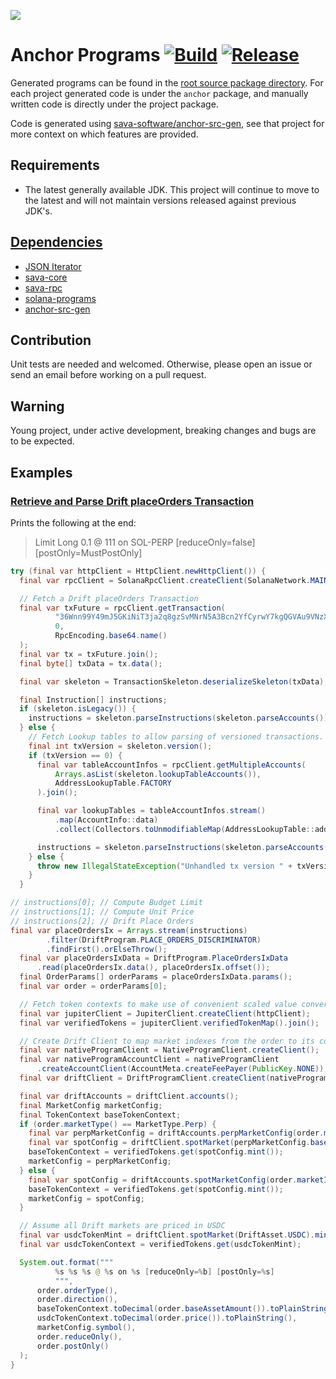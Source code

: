 ![](https://github.com/sava-software/sava/blob/003cf88b3cd2a05279027557f23f7698662d2999/assets/images/solana_java_cup.svg)

# Anchor Programs [![Build](https://github.com/sava-software/anchor-programs/actions/workflows/gradle.yml/badge.svg)](https://github.com/sava-software/anchor-programs/actions/workflows/gradle.yml) [![Release](https://github.com/sava-software/anchor-programs/actions/workflows/release.yml/badge.svg)](https://github.com/sava-software/anchor-programs/actions/workflows/release.yml)

Generated programs can be found in
the [root source package directory](programs/src/main/java/software/sava/anchor/programs). For each project generated
code is under the `anchor` package, and manually written code is directly under the project package.

Code is generated using [sava-software/anchor-src-gen](https://github.com/sava-software/anchor-src-gen), see that
project for more context on which features are provided.

## Requirements

- The latest generally available JDK. This project will continue to move to the latest and will not maintain
  versions released against previous JDK's.

## [Dependencies](programs/src/main/java/module-info.java)

- [JSON Iterator](https://github.com/comodal/json-iterator?tab=readme-ov-file#json-iterator)
- [sava-core](https://github.com/sava-software/sava)
- [sava-rpc](https://github.com/sava-software/sava)
- [solana-programs](https://github.com/sava-software/solana-programs)
- [anchor-src-gen](https://github.com/sava-software/anchor-src-gen)

## Contribution

Unit tests are needed and welcomed. Otherwise, please open an issue or send an email before working on a pull request.

## Warning

Young project, under active development, breaking changes and bugs are to be expected.

## Examples

### [Retrieve and Parse Drift placeOrders Transaction](examples/src/main/java/software/sava/anchor/program/examples/ParseDriftPlaceOrdersTransaction.java)

Prints the following at the end: 
> Limit Long 0.1 @ 111 on SOL-PERP [reduceOnly=false] [postOnly=MustPostOnly]

```java
try (final var httpClient = HttpClient.newHttpClient()) {
  final var rpcClient = SolanaRpcClient.createClient(SolanaNetwork.MAIN_NET.getEndpoint(), httpClient);

  // Fetch a Drift placeOrders Transaction
  final var txFuture = rpcClient.getTransaction(
          "36Wnn99Y49mJ5GKiNiT3ja2q8gzSvMNrN5A3Bcn2YfCyrwY7kgQGVAu9VNzXqmWSbgzX76oUGxYNuPGM7tpPoJJS",
          0,
          RpcEncoding.base64.name()
  );
  final var tx = txFuture.join();
  final byte[] txData = tx.data();

  final var skeleton = TransactionSkeleton.deserializeSkeleton(txData);

  final Instruction[] instructions;
  if (skeleton.isLegacy()) {
    instructions = skeleton.parseInstructions(skeleton.parseAccounts());
  } else {
    // Fetch Lookup tables to allow parsing of versioned transactions.
    final int txVersion = skeleton.version();
    if (txVersion == 0) {
      final var tableAccountInfos = rpcClient.getMultipleAccounts(
          Arrays.asList(skeleton.lookupTableAccounts()),
          AddressLookupTable.FACTORY
      ).join();

      final var lookupTables = tableAccountInfos.stream()
          .map(AccountInfo::data)
          .collect(Collectors.toUnmodifiableMap(AddressLookupTable::address, Function.identity()));

      instructions = skeleton.parseInstructions(skeleton.parseAccounts(lookupTables));
    } else {
      throw new IllegalStateException("Unhandled tx version " + txVersion);
    }
  }

// instructions[0]; // Compute Budget Limit
// instructions[1]; // Compute Unit Price
// instructions[2]; // Drift Place Orders
final var placeOrdersIx = Arrays.stream(instructions)
        .filter(DriftProgram.PLACE_ORDERS_DISCRIMINATOR)
        .findFirst().orElseThrow();
  final var placeOrdersIxData = DriftProgram.PlaceOrdersIxData
      .read(placeOrdersIx.data(), placeOrdersIx.offset());
  final OrderParams[] orderParams = placeOrdersIxData.params();
  final var order = orderParams[0];

  // Fetch token contexts to make use of convenient scaled value conversions.
  final var jupiterClient = JupiterClient.createClient(httpClient);
  final var verifiedTokens = jupiterClient.verifiedTokenMap().join();

  // Create Drift Client to map market indexes from the order to its configuration.
  final var nativeProgramClient = NativeProgramClient.createClient();
  final var nativeProgramAccountClient = nativeProgramClient
      .createAccountClient(AccountMeta.createFeePayer(PublicKey.NONE));
  final var driftClient = DriftProgramClient.createClient(nativeProgramAccountClient);

  final var driftAccounts = driftClient.accounts();
  final MarketConfig marketConfig;
  final TokenContext baseTokenContext;
  if (order.marketType() == MarketType.Perp) {
    final var perpMarketConfig = driftAccounts.perpMarketConfig(order.marketIndex());
    final var spotConfig = driftClient.spotMarket(perpMarketConfig.baseAssetSymbol());
    baseTokenContext = verifiedTokens.get(spotConfig.mint());
    marketConfig = perpMarketConfig;
  } else {
    final var spotConfig = driftAccounts.spotMarketConfig(order.marketIndex());
    baseTokenContext = verifiedTokens.get(spotConfig.mint());
    marketConfig = spotConfig;
  }

  // Assume all Drift markets are priced in USDC
  final var usdcTokenMint = driftClient.spotMarket(DriftAsset.USDC).mint();
  final var usdcTokenContext = verifiedTokens.get(usdcTokenMint);

  System.out.format("""
          %s %s %s @ %s on %s [reduceOnly=%b] [postOnly=%s]
          """,
      order.orderType(),
      order.direction(),
      baseTokenContext.toDecimal(order.baseAssetAmount()).toPlainString(),
      usdcTokenContext.toDecimal(order.price()).toPlainString(),
      marketConfig.symbol(),
      order.reduceOnly(),
      order.postOnly()
  );
}
```
